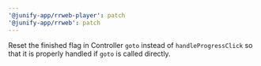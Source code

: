 ```yaml
---
'@junify-app/rrweb-player': patch
'@junify-app/rrweb': patch
---
```


Reset the finished flag in Controller `goto` instead of `handleProgressClick` so that it is properly handled if `goto` is called directly.
